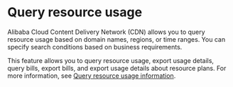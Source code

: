 # Query resource usage

Alibaba Cloud Content Delivery Network \(CDN\) allows you to query resource usage based on domain names, regions, or time ranges. You can specify search conditions based on business requirements.

This feature allows you to query resource usage, export usage details, query bills, export bills, and export usage details about resource plans. For more information, see [Query resource usage information](https://www.alibabacloud.com/help/doc-detail/85600.htm).

